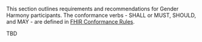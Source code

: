 This section outlines requirements and recommendations for Gender Harmony participants. The
conformance verbs - SHALL or MUST, SHOULD, and MAY - are defined in [FHIR
Conformance Rules](http://hl7.org/fhir/R4/conformance-rules.html).

TBD